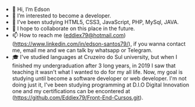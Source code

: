 - 👋 Hi, I’m Edson
- 👀 I’m interested to become a developer.
- 🌱 I’ve been studying HTML5, CSS3, JavaScript, PHP, MySql, JAVA.
- 💞️ I hope to collaborate on this place in the future.
- 📫 How to reach me (eddiex79@hotmail.com)(https://www.linkedin.com/in/edson-santos79/), if you wanna contact me, email me 
and we can talk by whatsapp or Telegram.
- 🎓 I've studied languages at Cruzeiro do Sul university, but when I
 finished my undergraduation after 3 long years, in 2019 I saw that teaching it wasn't what I wanted to do for my all life.
 Now, my goal is studying until become a software developer or web developer.
 I'm not doing just it,  I've been studying programming at D.I.O Digital Innovation one and my certifications can be encontered at (https://github.com/Eddiex79/Front-End-Cursos.git).

